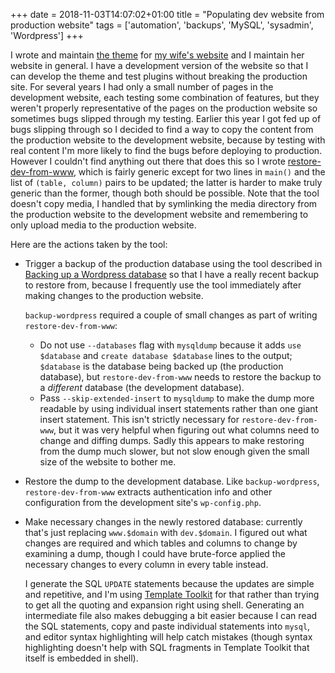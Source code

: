 +++
date = 2018-11-03T14:07:02+01:00
title = "Populating dev website from production website"
tags = ['automation', 'backups', 'MySQL', 'sysadmin', 'Wordpress']
+++

I wrote and maintain [the theme](https://github.com/tobinjt/ariane-theme) for
[my wife's website](https://www.arianetobin.ie/) and I maintain her website in
general.  I have a development version of the website so that I can develop the
theme and test plugins without breaking the production site.  For several years
I had only a small number of pages in the development website, each testing some
combination of features, but they weren't properly representative of the pages
on the production website so sometimes bugs slipped through my testing.  Earlier
this year I got fed up of bugs slipping through so I decided to find a way to
copy the content from the production website to the development website, because
by testing with real content I'm more likely to find the bugs before deploying
to production.  However I couldn't find anything out there that does this so I
wrote
[restore-dev-from-www](https://github.com/tobinjt/bin/blob/master/restore-dev-from-www),
which is fairly generic except for two lines in `main()` and the list of
`(table, column)` pairs to be updated; the latter is harder to make truly
generic than the former, though both should be possible.  Note that the tool
doesn't copy media, I handled that by symlinking the media directory from the
production website to the development website and remembering to only upload
media to the production website.

Here are the actions taken by the tool:

*   Trigger a backup of the production database using the tool described in
    [Backing up a Wordpress database](/blog/backing_up_a_wordpress_database/) so
    that I have a really recent backup to restore from, because I frequently
    use the tool immediately after making changes to the production website.

    `backup-wordpress` required a couple of small changes as part of writing
    `restore-dev-from-www`:

    *   Do not use `--databases` flag with `mysqldump` because it adds `use
        $database` and `create database $database` lines to the output;
        `$database` is the database being backed up (the production database),
        but `restore-dev-from-www` needs to restore the backup to a *different*
        database (the development database).
    *   Pass `--skip-extended-insert` to `mysqldump` to make the dump more
        readable by using individual insert statements rather than one giant
        insert statement.  This isn't strictly necessary for
        `restore-dev-from-www`, but it was very helpful when figuring out what
        columns need to change and diffing dumps.  Sadly this appears to make
        restoring from the dump much slower, but not slow enough given the small
        size of the website to bother me.

*   Restore the dump to the development database.  Like `backup-wordpress`,
    `restore-dev-from-www` extracts authentication info and other configuration
    from the development site's `wp-config.php`.

*   Make necessary changes in the newly restored database: currently that's just
    replacing `www.$domain` with `dev.$domain`.  I figured out what changes are
    required and which tables and columns to change by examining a dump, though
    I could have brute-force applied the necessary changes to every column in
    every table instead.

    I generate the SQL `UPDATE` statements because the updates are simple and
    repetitive, and I'm using [Template
    Toolkit](https://www.template-toolkit.org/) for that rather than trying to
    get all the quoting and expansion right using shell.  Generating an
    intermediate file also makes debugging a bit easier because I can read the
    SQL statements, copy and paste individual statements into `mysql`, and
    editor syntax highlighting will help catch mistakes (though syntax
    highlighting doesn't help with SQL fragments in Template Toolkit that itself
    is embedded in shell).
